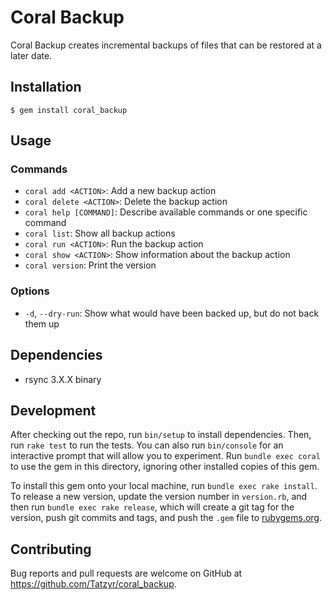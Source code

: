# Coral Backup

Coral Backup creates incremental backups of files that can be restored at a later date.

## Installation

```
$ gem install coral_backup
```

## Usage
### Commands

* `coral add <ACTION>`: Add a new backup action
* `coral delete <ACTION>`: Delete the backup action
* `coral help [COMMAND]`: Describe available commands or one specific command
* `coral list`: Show all backup actions
* `coral run <ACTION>`: Run the backup action
* `coral show <ACTION>`: Show information about the backup action
* `coral version`: Print the version

### Options

* `-d`, `--dry-run`: Show what would have been backed up, but do not back them up

## Dependencies

* rsync 3.X.X binary

## Development

After checking out the repo, run `bin/setup` to install dependencies. Then, run `rake test` to run the tests. You can also run `bin/console` for an interactive prompt that will allow you to experiment. Run `bundle exec coral` to use the gem in this directory, ignoring other installed copies of this gem.

To install this gem onto your local machine, run `bundle exec rake install`. To release a new version, update the version number in `version.rb`, and then run `bundle exec rake release`, which will create a git tag for the version, push git commits and tags, and push the `.gem` file to [rubygems.org](https://rubygems.org).

## Contributing

Bug reports and pull requests are welcome on GitHub at https://github.com/Tatzyr/coral_backup.
